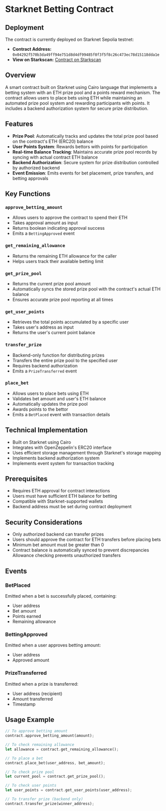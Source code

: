 # Starknet Betting Contract

## Deployment
The contract is currently deployed on Starknet Sepolia testnet:
- **Contract Address:** `0x04292f570b3da49ff94e751d8d4df99485f0f3f5f8c26c473ec78d15118dda1e`
- **View on Starkscan:** [Contract on Starkscan](https://sepolia.starkscan.co/contract/0x4292f570b3da49ff94e751d8d4df99485f0f3f5f8c26c473ec78d15118dda1e#overview)

## Overview
A smart contract built on Starknet using Cairo language that implements a betting system with an ETH prize pool and a points reward mechanism. The contract allows users to place bets using ETH while maintaining an automated prize pool system and rewarding participants with points. It includes a backend authorization system for secure prize distribution.

## Features
- **Prize Pool**: Automatically tracks and updates the total prize pool based on the contract's ETH (ERC20) balance
- **User Points System**: Rewards bettors with points for participation
- **Real-time Balance Tracking**: Maintains accurate prize pool records by syncing with actual contract ETH balance
- **Backend Authorization**: Secure system for prize distribution controlled by authorized backend
- **Event Emission**: Emits events for bet placement, prize transfers, and betting approvals

## Key Functions

### `approve_betting_amount`
- Allows users to approve the contract to spend their ETH
- Takes approval amount as input
- Returns boolean indicating approval success
- Emits a `BettingApproved` event

### `get_remaining_allowance`
- Returns the remaining ETH allowance for the caller
- Helps users track their available betting limit

### `get_prize_pool`
- Returns the current prize pool amount
- Automatically syncs the stored prize pool with the contract's actual ETH balance
- Ensures accurate prize pool reporting at all times

### `get_user_points`
- Retrieves the total points accumulated by a specific user
- Takes user's address as input
- Returns the user's current point balance

### `transfer_prize`
- Backend-only function for distributing prizes
- Transfers the entire prize pool to the specified user
- Requires backend authorization
- Emits a `PrizeTransferred` event

### `place_bet`
- Allows users to place bets using ETH
- Validates bet amount and user's ETH balance
- Automatically updates the prize pool
- Awards points to the bettor
- Emits a `BetPlaced` event with transaction details

## Technical Implementation
- Built on Starknet using Cairo
- Integrates with OpenZeppelin's ERC20 interface
- Uses efficient storage management through Starknet's storage mapping
- Implements backend authorization system
- Implements event system for transaction tracking

## Prerequisites
- Requires ETH approval for contract interactions
- Users must have sufficient ETH balance for betting
- Compatible with Starknet-supported wallets
- Backend address must be set during contract deployment

## Security Considerations
- Only authorized backend can transfer prizes
- Users should approve the contract for ETH transfers before placing bets
- Minimum bet amount must be greater than 0
- Contract balance is automatically synced to prevent discrepancies
Allowance checking prevents unauthorized transfers

## Events
### BetPlaced
Emitted when a bet is successfully placed, containing:
- User address
- Bet amount
- Points earned
- Remaining allowance

### BettingApproved
Emitted when a user approves betting amount:
- User address
- Approved amount

### PrizeTransferred
Emitted when a prize is transferred:
- User address (recipient)
- Amount transferred
- Timestamp

## Usage Example
```rust
// To approve betting amount
contract.approve_betting_amount(amount);

// To check remaining allowance
let allowance = contract.get_remaining_allowance();

// To place a bet
contract.place_bet(user_address, bet_amount);

// To check prize pool
let current_pool = contract.get_prize_pool();

// To check user points
let user_points = contract.get_user_points(user_address);

// To transfer prize (backend only)
contract.transfer_prize(winner_address);
```

